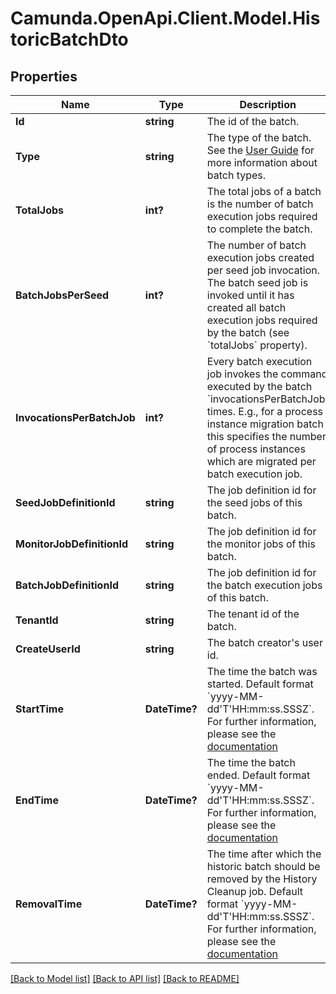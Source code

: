 # Camunda.OpenApi.Client.Model.HistoricBatchDto

## Properties

Name | Type | Description | Notes
------------ | ------------- | ------------- | -------------
**Id** | **string** | The id of the batch. | [optional] 
**Type** | **string** | The type of the batch. See the [User Guide](https://docs.camunda.org/manual/7.17/user-guide/process-engine/batch/#creating-a-batch) for more information about batch types. | [optional] 
**TotalJobs** | **int?** |  The total jobs of a batch is the number of batch execution jobs required to complete the batch.  | [optional] 
**BatchJobsPerSeed** | **int?** |  The number of batch execution jobs created per seed job invocation. The batch seed job is invoked until it has created all batch execution jobs required by the batch (see &#x60;totalJobs&#x60; property).  | [optional] 
**InvocationsPerBatchJob** | **int?** |  Every batch execution job invokes the command executed by the batch &#x60;invocationsPerBatchJob&#x60; times. E.g., for a process instance migration batch this specifies the number of process instances which are migrated per batch execution job.  | [optional] 
**SeedJobDefinitionId** | **string** | The job definition id for the seed jobs of this batch. | [optional] 
**MonitorJobDefinitionId** | **string** | The job definition id for the monitor jobs of this batch. | [optional] 
**BatchJobDefinitionId** | **string** | The job definition id for the batch execution jobs of this batch. | [optional] 
**TenantId** | **string** | The tenant id of the batch. | [optional] 
**CreateUserId** | **string** | The batch creator&#39;s user id. | [optional] 
**StartTime** | **DateTime?** | The time the batch was started. Default format &#x60;yyyy-MM-dd&#39;T&#39;HH:mm:ss.SSSZ&#x60;. For further information, please see the [documentation](https://docs.camunda.org/manual/7.17/reference/rest/overview/date-format/) | [optional] 
**EndTime** | **DateTime?** | The time the batch ended. Default format &#x60;yyyy-MM-dd&#39;T&#39;HH:mm:ss.SSSZ&#x60;. For further information, please see the [documentation](https://docs.camunda.org/manual/7.17/reference/rest/overview/date-format/) | [optional] 
**RemovalTime** | **DateTime?** | The time after which the historic batch should be removed by the History Cleanup job. Default format &#x60;yyyy-MM-dd&#39;T&#39;HH:mm:ss.SSSZ&#x60;. For further information, please see the [documentation](https://docs.camunda.org/manual/7.17/reference/rest/overview/date-format/) | [optional] 

[[Back to Model list]](../README.md#documentation-for-models) [[Back to API list]](../README.md#documentation-for-api-endpoints) [[Back to README]](../README.md)

